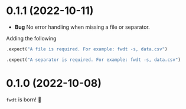 
0.1.1 (2022-10-11) 
==================

* **Bug** No error handling when missing a file or separator. 

Adding the following

```rust
.expect("A file is required. For example: fwdt -s, data.csv")
```

```rust
.expect("A separator is required. For example: fwdt -s, data.csv")
```

0.1.0 (2022-10-08) 
==================

`fwdt` is born! :hatching_chick:
